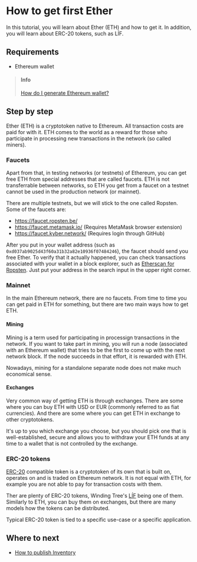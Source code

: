 # How to get first Ether

In this tutorial, you will learn about Ether (ETH) and how to get it.
In addition, you will learn about ERC-20 tokens, such as LÍF.

## Requirements

- Ethereum wallet
> #### Info
> [How do I generate Ethereum wallet?](how-to-generate-ethereum-wallet.md)

## Step by step

Ether (ETH) is a cryptotoken native to Ethereum. All transaction costs
are paid for with it. ETH comes to the world as a reward for those who
participate in processing new transactions in the network (so called
miners).

### Faucets

Apart from that, in testing networks (or testnets) of Ethereum, you
can get free ETH from special addresses that are called faucets.
ETH is not transferrable between networks, so ETH you get from a faucet
on a testnet cannot be used in the production network (or mainnet).

There are multiple testnets, but we will stick to the one called Ropsten.
Some of the faucets are:

- https://faucet.ropsten.be/ 
- https://faucet.metamask.io/ (Requires MetaMask browser extension)
- https://faucet.kyber.network/ (Requires login through GitHub)

After you put in your wallet address (such as `0xd037ab9025d43f60a31b32a82e10936f07484246`),
the faucet should send you free Ether. To verify that it actually
happened, you can check transactions associated with your wallet
in a block explorer, such as [Etherscan for Ropsten](https://ropsten.etherscan.io).
Just put your address in the search input in the upper right corner.

### Mainnet

In the main Ethereum network, there are no faucets. From time to
time you can get paid in ETH for something, but there are two
main ways how to get ETH.

#### Mining

Mining is a term used for participating in processign transactions in
the network. If you want to take part in mining, you will run a node
(associated with an Ethereum wallet) that tries to be the first to
come up with the next network block. If the node succeeds in that
effort, it is rewarded with ETH.

Nowadays, mining for a standalone separate node does not make
much economical sense. <!-- TODO links -->

#### Exchanges

Very common way of getting ETH is through exchanges. There
are some where you can buy ETH with USD or EUR (commonly referred
to as fiat currencies). And there are some where you can get
ETH in exchange to other cryptotokens.

It's up to you which exchange you choose, but you should pick one
that is well-established, secure and allows you to withdraw your ETH
funds at any time to a wallet that is not controlled by the exchange.

<!-- TODO do we want to point to specific exchnages or not? -->

### ERC-20 tokens

[ERC-20](https://en.wikipedia.org/wiki/ERC-20) compatible token is
a cryptotoken of its own that is built on, operates on and is traded
on Ethereum network. It is not equal with ETH, for example you are
not able to pay for transaction costs with them.

Ther are plenty of ERC-20 tokens, Winding Tree's
[LÍF](http://lif.windingtree.com) being one of them. Similarly to ETH,
you can buy them on exchanges, but there are many models how the tokens
can be distributed.

Typical ERC-20 token is tied to a specific use-case or a specific
application.

## Where to next

- [How to publish Inventory](how-to-publish-inventory.md)